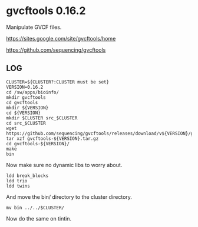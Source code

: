gvcftools 0.16.2
================

Manipulate GVCF files.

<https://sites.google.com/site/gvcftools/home>

<https://github.com/sequencing/gvcftools>

LOG
---

    CLUSTER=${CLUSTER?:CLUSTER must be set}
    VERSION=0.16.2
    cd /sw/apps/bioinfo/
    mkdir gvcftools
    cd gvcftools
    mkdir ${VERSION}
    cd ${VERSION}
    mkdir $CLUSTER src_$CLUSTER
    cd src_$CLUSTER
    wget https://github.com/sequencing/gvcftools/releases/download/v${VERSION}/gvcftools-${VERSION}.tar.gz
    tar xzf gvcftools-${VERSION}.tar.gz 
    cd gvcftools-${VERSION}/
    make
    bin

Now make sure no dynamic libs to worry about.

    ldd break_blocks 
    ldd trio
    ldd twins 

And move the bin/ directory to the cluster directory.

    mv bin ../../$CLUSTER/

Now do the same on tintin.

